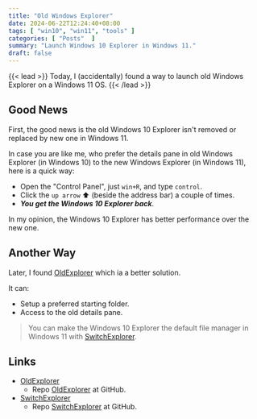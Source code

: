 ```yaml
---
title: "Old Windows Explorer"
date: 2024-06-22T12:24:40+08:00
tags: [ "win10", "win11", "tools" ]
categories: [ "Posts"  ]
summary: "Launch Windows 10 Explorer in Windows 11."
draft: false
---
```

{{< lead >}}
Today, I (accidentally) found a way to launch old Windows Explorer on a Windows 11 OS.
{{< /lead >}}

## Good News

First, the good news is the old Windows 10 Explorer isn't removed or replaced by new one in Windows 11.

In case you are like me, who prefer the details pane in old Windows Explorer (in Windows 10) to the new Windows Explorer (in Windows 11), here is a quick way:

 - Open the "Control Panel", just `win+R`, and type `control`.
 - Click the `up arrow` :arrow_up: (beside the address bar) a couple of times. 
 - ***You get the Windows 10 Explorer back***.

In my opinion, the Windows 10 Explorer has better performance over the new one. 

## Another Way

Later, I found [OldExplorer](https://lesferch.github.io/OldExplorer/) which ia a better solution. 

It can:

 - Setup a preferred starting folder.
 - Access to the old details pane.  

> You can make the Windows 10 Explorer the default file manager in Windows 11 with [SwitchExplorer](https://lesferch.github.io/SwitchExplorer/).

## Links

 - [OldExplorer](https://lesferch.github.io/OldExplorer/)
    - Repo [OldExplorer](https://github.com/LesFerch/OldExplorer) at GitHub.
 - [SwitchExplorer](https://lesferch.github.io/SwitchExplorer/)
    - Repo [SwitchExplorer](https://github.com/LesFerch/SwitchExplorer) at GitHub.


